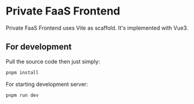 # Private FaaS Frontend
Private FaaS Frontend uses Vite as scaffold. It's implemented with Vue3.

## For development
Pull the source code then just simply:
```bash
pnpm install
```

For starting development server:
```bash
pnpm run dev
```
